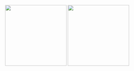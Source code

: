 

<img src= "https://user-images.githubusercontent.com/18566369/154213499-1a0269a9-d250-4f0c-b716-e2f89b0cce93.png" height="200" width="200" />
<img src= "https://user-images.githubusercontent.com/18566369/154213642-bf96de57-0c5d-48d0-b7ca-12185f3f9639.png" height="200" width="200" />
